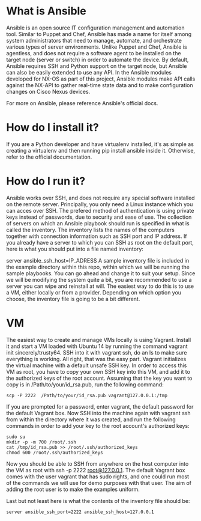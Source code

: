 # What is Ansible

Ansible is an open source IT configuration management and automation tool. Similar to Puppet and Chef, Ansible has made a name for itself among system administrators that need to manage, automate, and orchestrate various types of server environments. Unlike Puppet and Chef, Ansible is agentless, and does not require a software agent to be installed on the target node (server or switch) in order to automate the device. By default, Ansible requires SSH and Python support on the target node, but Ansible can also be easily extended to use any API. In the Ansible modules developed for NX-OS as part of this project, Ansible modules make API calls against the NX-API to gather real-time state data and to make configuration changes on Cisco Nexus devices.

For more on Ansible, please reference Ansible's official docs.

# How do I install it?

If you are a Python developer and have virtualenv installed, it's as simple as creating a virtualenv and then running pip install ansible inside it. Otherwise, refer to the official documentation.

# How do I run it?

Ansible works over SSH, and does not require any special software installed on the remote server. Principally, you only need a Linux instance which you can acces over SSH. The prefered method of authentication is using private keys instead of passwords, due to security and ease of use. The collection of servers on which an Ansible playbook should run is specified in what is called the inventory. The inventory lists the names of the computers together with connection information such as SSH port and IP address. If you already have a server to which you can SSH as root on the default port, here is what you should put into a file named inventory:

server ansible_ssh_host=IP_ADRESS
A sample inventory file is included in the example directory within this repo, within which we will be running the sample playbooks. You can go ahead and change it to suit your setup. Since we will be modifying the system quite a bit, you are recommended to use a server you can wipe and reinstall at will. The easiest way to do this is to use a VM, either locally or from a provider. Depending on which option you choose, the inventory file is going to be a bit different.

# VM

The easiest way to create and manage VMs locally is using Vagrant. Install it and start a VM loaded with Ubuntu 14 by running the command vagrant init sincerely/trusty64. SSH into it with vagrant ssh, do an ls to make sure everything is working. All right, that was the easy part. Vagrant initializes the virtual machine with a default unsafe SSH key. In order to access this VM as root, you have to copy your own SSH key into this VM, and add it to the authorized keys of the root account. Assuming that the key you want to copy is in /Path/to/your/id_rsa.pub, run the following command:

```scp -P 2222  /Path/to/your/id_rsa.pub vagrant@127.0.0.1:/tmp```

If you are prompted for a password, enter vagrant, the default password for the default Vagrant box. Now SSH into the machine again with vagrant ssh from within the directory where it was created, and run the following commands in order to add your key to the root account's authorized keys:

```
sudo su
mkdir -p -m 700 /root/.ssh
cat /tmp/id_rsa.pub >> /root/.ssh/authorized_keys
chmod 600 /root/.ssh/authorized_keys
```

Now you should be able to SSH from anywhere on the host computer into the VM as root with ssh -p 2222 root@127.0.0.1. The default Vagrant box comes with the user vagrant that has sudo rights, and one could run most of the commands we will use for demo purposes with that user. The aim of adding the root user is to make the examples uniform.

Last but not least here is what the contents of the inventory file should be:

```server ansible_ssh_port=2222 ansible_ssh_host=127.0.0.1```